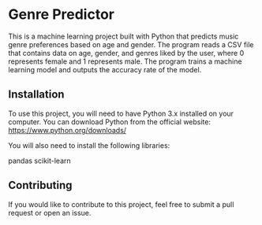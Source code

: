 # Genre Predictor

This is a machine learning project built with Python that predicts music genre preferences based on age and gender. The program reads a CSV file that contains data on age, gender, and genres liked by the user, where 0 represents female and 1 represents male. The program trains a machine learning model and outputs the accuracy rate of the model.

## Installation

To use this project, you will need to have Python 3.x installed on your computer. You can download Python from the official website: https://www.python.org/downloads/

You will also need to install the following libraries:

pandas
scikit-learn



## Contributing

If you would like to contribute to this project, feel free to submit a pull request or open an issue.

